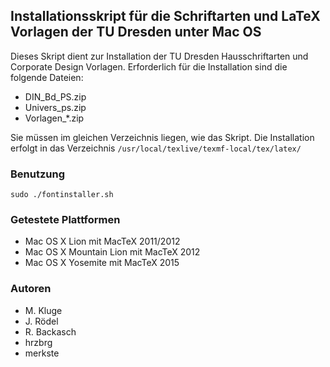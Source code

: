 ## Installationsskript für die Schriftarten und LaTeX Vorlagen der TU Dresden unter Mac OS

Dieses Skript dient zur Installation der TU Dresden Hausschriftarten und Corporate Design Vorlagen.
Erforderlich für die Installation sind die folgende Dateien:
*	DIN_Bd_PS.zip 
*	Univers_ps.zip
*	Vorlagen_*.zip

Sie müssen im gleichen Verzeichnis liegen, wie das Skript. 
Die Installation erfolgt in das Verzeichnis `/usr/local/texlive/texmf-local/tex/latex/`

### Benutzung
`sudo ./fontinstaller.sh`

### Getestete Plattformen
*	Mac OS X Lion mit MacTeX 2011/2012
*	Mac OS X Mountain Lion mit MacTeX 2012
*	Mac OS X Yosemite mit MacTeX 2015

### Autoren
*	M. Kluge
*	J. Rödel
*	R. Backasch
*	hrzbrg
*	merkste
